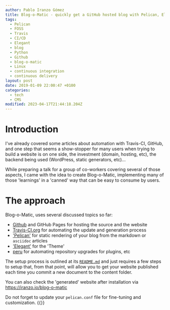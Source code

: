 ```yaml
---
author: Pablo Iranzo Gómez
title: Blog-o-Matic - quickly get a GitHub hosted blog with Pelican, Elegant with little setup steps.
tags:
  - Pelican
  - FOSS
  - Travis
  - CI/CD
  - Elegant
  - blog
  - Python
  - Github
  - blog-o-matic
  - Linux
  - continuous integration
  - continuous delivery
layout: post
date: 2019-01-09 22:00:47 +0100
categories:
  - tech
  - CMS
modified: 2023-04-17T21:44:18.204Z
---
```


# Introduction

I've already covered some articles about automation with Travis-CI, GitHub,
and one step that seems a show-stopper for many users when trying to build a
website is on one side, the investment (domain, hosting, etc), the backend
being used (WordPress, static generators, etc)...

While preparing a talk for a group of co-workers covering several of those aspects, I came with the idea to create Blog-o-Matic, implementing many of those 'learnings' in a 'canned' way that can be easy to consume by users.

# The approach

Blog-o-Matic, uses several discussed topics so far:

- [Github](https://github.com) and GitHub Pages for hosting the source and the website
- [Travis-CI.org](https://travis-ci.org) for automating the update and generation process
- ['Pelican'](https://blog.getpelican.com/) for static rendering of your blog from the markdown or `asciidoc` articles
- ['Elegant'](https://github.com/Pelican-Elegant/elegant) for the 'Theme'
- [peru](https://github.com/buildinspace/peru) for automating repository upgrades for plugins, etc

The setup process is outlined at its [`README.md`](https://github.com/iranzo/blog-o-matic/) and just requires a few steps to setup that, from that point, will allow you to get your website published each time you commit a new document to the content folder.

You can also check the 'generated' website after installation via <https://iranzo.io/blog-o-matic>

Do not forget to update your `pelican.conf` file for fine-tuning and customization.
{{<enjoy>}}
